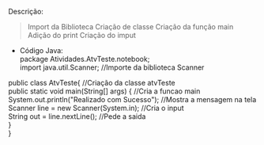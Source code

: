 Descrição:
> Import da Biblioteca
> Criação de classe
> Criação da função main
> Adição do print
>  Criação do imput

- Código Java:  
package Atividades.AtvTeste.notebook;  
import java.util.Scanner; //Importe da biblioteca Scanner  

public class AtvTeste{ //Criação da classe atvTeste  
    public static void main(String[] args) { //Cria a funcao main  
        System.out.println("Realizado com Sucesso"); //Mostra a mensagem na tela  
        Scanner line = new Scanner(System.in); //Cria o input  
        String out = line.nextLine(); //Pede a saida  
    }  
}   
